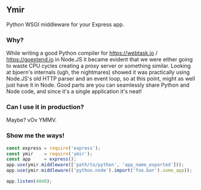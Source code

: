 Ymir 
--- 

Python WSGI middleware for your Express app.


### Why?

While writing a good Python compiler for https://webtask.io / https://goextend.io in Node.JS it became evident that we were either going to waste CPU cycles creating a proxy server or something similar. Looking at bjoern's internals (ugh, the nightmares) showed it was practically using Node.JS's old HTTP parser and an event loop, so at this point, might as well just have it in Node. Good parts are you can seamlessly share Python and Node code, and since it's a single application it's neat!

### Can I use it in production?

Maybe? vOv YMMV.

### Show me the ways!

```javascript
const express = require('express');
const ymir    = require('ymir');
const app     = express();
app.use(ymir.middleware(['path/to/python', 'app_name_exported']));
app.use(ymir.middleware(('python.node').import('foo.bar').some_app));

app.listen(4040);
```
